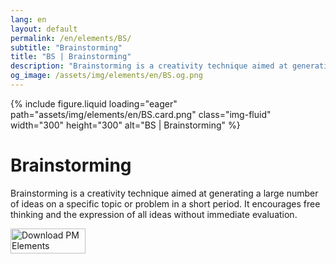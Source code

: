 ```yaml
---
lang: en
layout: default
permalink: /en/elements/BS/
subtitle: "Brainstorming"
title: "BS | Brainstorming"
description: "Brainstorming is a creativity technique aimed at generating a large number of ideas on a specific topic or problem in a short period. It encourages free thinking and the expression of all ideas without immediate evaluation."
og_image: /assets/img/elements/en/BS.og.png
---
```


{% include figure.liquid loading="eager" path="assets/img/elements/en/BS.card.png" class="img-fluid" width="300" height="300" alt="BS | Brainstorming" %}

# Brainstorming

Brainstorming is a creativity technique aimed at generating a large number of ideas on a specific topic or problem in a short period. It encourages free thinking and the expression of all ideas without immediate evaluation.

<a href="https://apps.apple.com/app/apple-store/id6738084498?pt=127441684&ct=website&mt=8">
  <img src="{{ "assets/img/en/appstore.png" | relative_url }}" width="120" height="40" alt="Download PM Elements">
</a>
